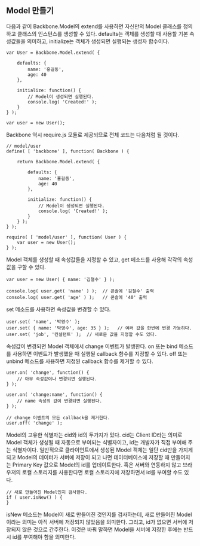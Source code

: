 <!--
{
	"id": 6,
	"title": "모델",
	"outline": "다음과 같이 Backbone.Model의 extend를 사용하면 자신만의 Model 클래스를 정의하고 클래스의 인스턴스를 생성할 수 있다. defaults는 객체를 생성할 때 사용할 기본 속성값들을 의미하고, initialize는 객체가 생성되면 실행되는 생성자 함수이다...",
	"tags": ["application"],
	"order": [2, 5],
	"thumbnail": "2.1.05.model.png"
}
-->

Model 만들기
-----------
다음과 같이 Backbone.Model의 extend를 사용하면 자신만의 Model 클래스를 정의하고 클래스의 인스턴스를 생성할 수 있다. defaults는 객체를 생성할 때 사용할 기본 속성값들을 의미하고, initialize는 객체가 생성되면 실행되는 생성자 함수이다.

```
var User = Backbone.Model.extend( {

	defaults: {
		name: '홍길동',
		age: 40
	},
	
	initialize: function() {
		// Model이 생성되면 실행된다.
		console.log( 'Created!' );
	}
} );

var user = new User();
```

Backbone 역시 require.js 모듈로 제공되므로 전체 코드는 다음처럼 될 것이다.

```
// model/user
define( [ 'backbone' ], function( Backbone ) {

	return Backbone.Model.extend( {

		defaults: {
			name: '홍길동',
			age: 40
		},
		
		initialize: function() {
			// Model이 생성되면 실행된다.
			console.log( 'Created!' );
		}
	} );
} );
```
```
require( [ 'model/user' ], function( User ) {
	var user = new User();
} );
```

Model 객체를 생성할 때 속성값들을 지정할 수 있고, get 메소드를 사용해 각각의 속성값을 구할 수 있다.

```
var user = new User( { name: '김철수' } );

console.log( user.get( 'name' ) );	// 콘솔에 '김철수' 출력
console.log( user.get( 'age' ) );	// 콘솔에 '40' 출력
```

set 메소드를 사용하면 속성값을 변경할 수 있다.

```
user.set( 'name', '박영수' );
user.set( { name: '박영수', age: 35 } );	// 여러 값을 한번에 변경 가능하다.
user.set( 'job', '컨설턴트' );	// 새로운 값을 지정할 수도 있다.
```

속성값이 변경되면 Model 객체에서 change 이벤트가 발생한다. on 또는 bind 메소드를 사용하면 이벤트가 발생했을 때 실행될 callback 함수를 지정할 수 있다. off 또는 unbind 메소드를 사용하면 지정된 callback 함수를 제거할 수 있다.

```
user.on( 'change', function() {
	// 아무 속성값이나 변경되면 실행된다.
} );

user.on( 'change:name', function() {
	// name 속성의 값이 변경되면 실행된다.
} );

// change 이벤트의 모든 callback을 제거한다.
user.off( 'change' );
```

Model의 고유한 식별자는 cid와 id의 두가지가 있다. cid는 Client ID라는 의미로 Model 객체가 생성될 때 자동으로 부여되는 식별자이고, id는 개발자가 직접 부여해 주는 식별자이다. 일반적으로 클라이언트에서 생성된 Model 객체는 일단 cid만을 가지게 되고 Model의 데이터가 서버에 저장이 되고 나면 데이터베이스에 저장할 때 만들어지는 Primary Key 값으로 Model의 id를 업데이트한다. 혹은 서버와 연동하지 않고 브라우저의 로컬 스토리지를 사용한다면 로컬 스토리지에 저장하면서 id를 부여할 수도 있다.

```
// 새로 만들어진 Model인지 검사한다.
if ( user.isNew() ) {
}
```

isNew 메소드는 Model이 새로 만들어진 것인지를 검사하는데, 새로 만들어진 Model 이라는 의미는 아직 서버에 저장되지 않았음을 의미한다. 그리고, id가 없으면 서버에 저장되지 않은 것으로 간주한다. 이것은 바꿔 말하면 Model을 서버에 저장한 후에는 반드시 id를 부여해야 함을 의미한다.
